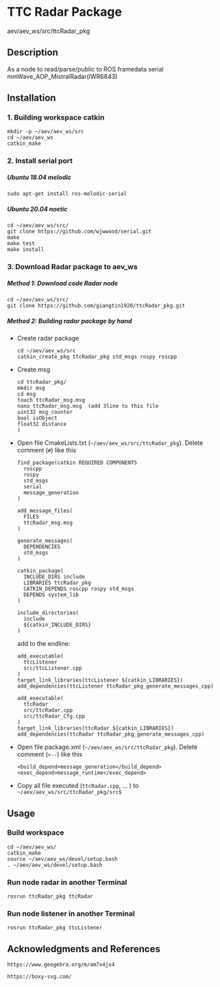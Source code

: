 # TTC Radar Package

aev/aev_ws/src/ttcRadar_pkg

## Description

As a node to read/parse/public to ROS framedata serial mmWave_AOP_MistralRadar(IWR6843)


## Installation

### 1. Building workspace catkin

    mkdir -p ~/aev/aev_ws/src
    cd ~/aev/aev_ws
    catkin_make

### 2. Install serial port

##### Ubuntu 18.04 melodic

    sudo apt-get install ros-melodic-serial

##### Ubuntu 20.04 noetic

    cd ~/aev/aev_ws/src/
    git clone https://github.com/wjwwood/serial.git
    make
    make test
    make install

### 3. Download Radar package to aev_ws

##### Method 1: Download code Radar node

    cd ~/aev/aev_ws/src/
    git clone https://github.com/giangtin1920/ttcRadar_pkg.git

##### Method 2: Building radar package by hand

* Create radar package

      cd ~/aev/aev_ws/src
      catkin_create_pkg ttcRadar_pkg std_msgs rospy roscpp

* Create msg

      cd ttcRadar_pkg/
      mkdir msg
      cd msg
      touch ttcRadar_msg.msg
      nano ttcRadar_msg.msg  (add 3line to this file
      uint32 msg_counter
      bool isObject
      float32 distance
      )

* Open file CmakeLists.txt (`~/aev/aev_ws/src/ttcRadar_pkg`). Delete comment (`#`) like this

      find_package(catkin REQUIRED COMPONENTS
        roscpp
        rospy
        std_msgs
        serial
        message_generation
      )

      add_message_files(
        FILES
        ttcRadar_msg.msg
      )

      generate_messages(
        DEPENDENCIES
        std_msgs
      )

      catkin_package(
        INCLUDE_DIRS include
        LIBRARIES ttcRadar_pkg
        CATKIN_DEPENDS roscpp rospy std_msgs
        DEPENDS system_lib
      )

      include_directories(
        include
        ${catkin_INCLUDE_DIRS}
      )

    add to the endline:

      add_executable(
        ttcListener
        src/ttcListener.cpp
      )
      target_link_libraries(ttcListener ${catkin_LIBRARIES})
      add_dependencies(ttcListener ttcRadar_pkg_generate_messages_cpp)

      add_executable(
        ttcRadar 
        src/ttcRadar.cpp
        src/ttcRadar_Cfg.cpp
      )
      target_link_libraries(ttcRadar ${catkin_LIBRARIES})
      add_dependencies(ttcRadar ttcRadar_pkg_generate_messages_cpp)

* Open file package.xml (`~/aev/aev_ws/src/ttcRadar_pkg`). Delete comment (`<--`) like this

      <build_depend>message_generation</build_depend>
      <exec_depend>message_runtime</exec_depend>

* Copy all file executed (`ttcRadar.cpp`, ... ) to `~/aev/aev_ws/src/ttcRadar_pkg/src$`


## Usage

### Build workspace 

    cd ~/aev/aev_ws/
    catkin_make
    source ~/aev/aev_ws/devel/setup.bash
    . ~/aev/aev_ws/devel/setup.bash

### Run node radar in another Terminal

    rosrun ttcRadar_pkg ttcRadar
    
### Run node listener in another Terminal

    rosrun ttcRadar_pkg ttcListener
    
## Acknowledgments and References

    https://www.geogebra.org/m/am7x4jx4
    
    https://boxy-svg.com/
    
